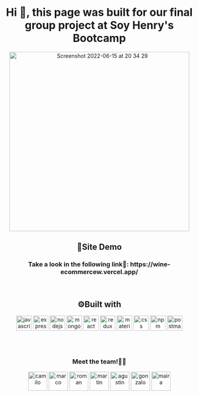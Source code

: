 

<h1 align="center">Hi 👋, this page was built for our final group project at Soy Henry's Bootcamp</h1>

<p align="center"><img width="472" alt="Screenshot 2022-06-15 at 20 34 29" src="https://user-images.githubusercontent.com/86882630/173900999-a35a99b9-6134-434e-867b-23d2b59723b3.png"></p>





<h2 align="center">🚀Site Demo</h2> 
<h3 align="center">Take a look in the following link📲: https://wine-ecommercew.vercel.app/</h3>

</br>

 <h2 align="center">⚙Built with</h2> 
<p align="center"><img align="center" alt="javascript" width="40" height="40" src="https://user-images.githubusercontent.com/86882630/173864252-6fab4ba3-38cc-4ecf-a948-cbf84367feb9.svg"/>
<img align="center" alt="express" width="40" height="40" background='white' src="https://user-images.githubusercontent.com/86882630/173864548-2068f200-e4b9-4230-8f68-fae8becc0f2e.svg"/>
<img align="center" alt="nodejs" width="40" height="40" src="https://user-images.githubusercontent.com/86882630/173864575-3201ee72-d00e-44ba-9425-cf08d251c1c2.svg"/>
<img align="center" alt="mongodb" width="40" height="40" src="https://user-images.githubusercontent.com/86882630/173864331-d0dd7419-7614-4d42-971c-02b420991451.svg"/>
<img align="center" alt="react" width="40" height="40" src="https://user-images.githubusercontent.com/86882630/173864477-2a2ede98-60c3-4002-9ef0-24a6161c70b4.svg"/>
<img align="center" alt="redux" width="40" height="40" src="https://user-images.githubusercontent.com/86882630/173864516-ee3498ac-9733-4e0e-8f1c-c0c2311fe73f.svg"/>
<img align="center" alt="materialui" width="40" height="40" src="https://user-images.githubusercontent.com/86882630/173864668-569a7a14-8525-497d-a365-92f913e70a7f.svg"/>
<img align="center"alt="css" width="40" height="40" src="https://user-images.githubusercontent.com/86882630/173864635-2c02e6a7-1409-45a9-b92f-e81729e93721.svg"/>
<img align="center" alt="npm" width="40" height="40" src="https://user-images.githubusercontent.com/86882630/173864698-025a2b98-6152-4d7d-8d76-f84e0c5634d7.svg"/>
<img align="center" alt="postman" width="40" height="40" src="https://user-images.githubusercontent.com/86882630/173864726-bbefc845-d7e2-464e-8cf1-bdcee40dcffb.svg"/>
</p>

</br>
</br>

<h3 align="center">Meet the team!🧑‍💻</h3>
<p align="center"> 
<a href='https://github.com/c4miloarriagada' target="_blank" rel="noreferrer"><img align="center" alt="camilo" width="50" height="50" src="https://avatars.githubusercontent.com/u/95378920?v=4"/></a>
<a href='https://github.com/MarcoLopezf' target="_blank" rel="noreferrer"><img align="center" alt="marco" width="50" height="50" src="https://avatars.githubusercontent.com/u/95639496?v=4"/></a>
<a href='https://github.com/RomaGarcia' target="_blank" rel="noreferrer"><img align="center" alt="roman" width="50" height="50"  src="https://avatars.githubusercontent.com/u/97261206?v=4"/></a>
<a href='https://github.com/MartinNicolasRusso' target="_blank" rel="noreferrer"><img align="center" alt="martin" width="50" height="50" src="https://avatars.githubusercontent.com/u/97547435?v=4"/></a>
<a href='https://github.com/Agustin2214' target="_blank" rel="noreferrer"><img align="center" alt="agustin" width="50" height="50" src="https://avatars.githubusercontent.com/u/97566586?v=4"/></a>
<a href='https://github.com/gxwgonza' target="_blank" rel="noreferrer"><img align="center" alt="gonzalo" width="50" height="50" src="https://avatars.githubusercontent.com/u/97595427?v=4"/></a>
<a href='https://github.com/MaiBP' target="_blank" rel="noreferrer"><img align="center" alt="maira" width="50" height="50" src="https://avatars.githubusercontent.com/u/86882630?v=4"/></a></p>
